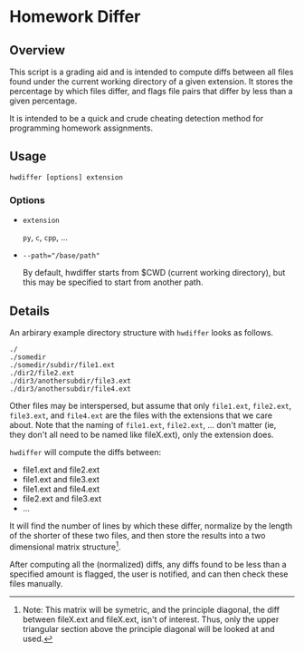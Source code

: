 # Homework Differ #

## Overview ##

This script is a grading aid and is intended to compute diffs between
all files found under the current working directory of a given
extension.  It stores the percentage by which files differ, and
flags file pairs that differ by less than a given percentage.

It is intended to be a quick and crude cheating detection method for
programming homework assignments.

## Usage ##

	hwdiffer [options] extension

### Options ###

+ `extension`

	`py`, `c`, `cpp`, ...

+ `--path="/base/path"`

	By default, hwdiffer starts from $CWD (current working directory), but
	this may be specified to start from another path.

## Details ##

An arbirary example directory structure with `hwdiffer` looks as follows.

	./
	./somedir
	./somedir/subdir/file1.ext
	./dir2/file2.ext
	./dir3/anothersubdir/file3.ext
	./dir3/anothersubdir/file4.ext

Other files may be interspersed, but assume that only `file1.ext`,
`file2.ext`, `file3.ext`, and `file4.ext` are the files with the extensions
that we care about.  Note that the naming of `file1.ext`, `file2.ext`, ...
don't matter (ie, they don't all need to be named like fileX.ext), only the
extension does.

`hwdiffer` will compute the diffs between:

+ file1.ext and file2.ext
+ file1.ext and file3.ext
+ file1.ext and file4.ext
+ file2.ext and file3.ext
+ ...

It will find the number of lines by which these differ, normalize by the
length of the shorter of these two files, and then store the results into
a two dimensional matrix structure[^1].

[^1]: Note: This matrix will be symetric, and the principle diagonal, the diff
	between fileX.ext and fileX.ext, isn't of interest.  Thus, only the upper
	triangular section above the principle diagonal will be looked at and used.

After computing all the (normalized) diffs, any diffs found to be less than
a specified amount is flagged, the user is notified, and can then check these
files manually.

